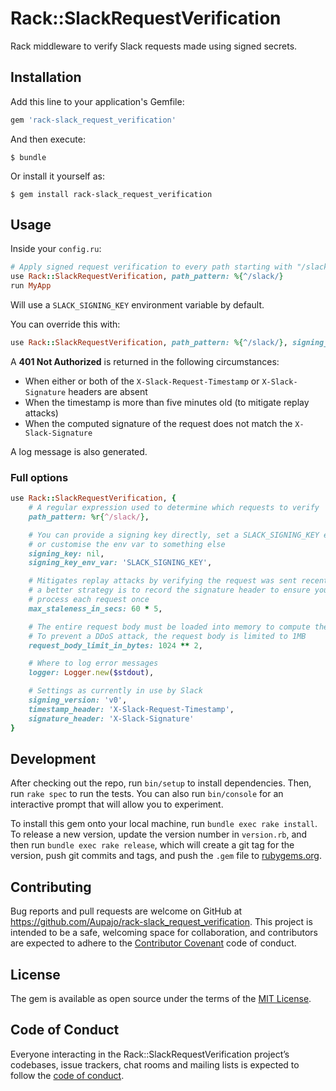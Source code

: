 # Rack::SlackRequestVerification

Rack middleware to verify Slack requests made using signed secrets.

## Installation

Add this line to your application's Gemfile:

```ruby
gem 'rack-slack_request_verification'
```

And then execute:

    $ bundle

Or install it yourself as:

    $ gem install rack-slack_request_verification

## Usage

Inside your `config.ru`:

```ruby
# Apply signed request verification to every path starting with "/slack/"
use Rack::SlackRequestVerification, path_pattern: %{^/slack/}
run MyApp
```

Will use a `SLACK_SIGNING_KEY` environment variable by default.

You can override this with:

```ruby
use Rack::SlackRequestVerification, path_pattern: %{^/slack/}, signing_key: '...'
```

A **401 Not Authorized** is returned in the following circumstances:

* When either or both of the `X-Slack-Request-Timestamp` or `X-Slack-Signature` headers are absent
* When the timestamp is more than five minutes old (to mitigate replay attacks)
* When the computed signature of the request does not match the `X-Slack-Signature`

A log message is also generated.

### Full options

```ruby
use Rack::SlackRequestVerification, {
    # A regular expression used to determine which requests to verify
    path_pattern: %r{^/slack/},

    # You can provide a signing key directly, set a SLACK_SIGNING_KEY env var
    # or customise the env var to something else
    signing_key: nil,
    signing_key_env_var: 'SLACK_SIGNING_KEY',

    # Mitigates replay attacks by verifying the request was sent recently –
    # a better strategy is to record the signature header to ensure you only
    # process each request once
    max_staleness_in_secs: 60 * 5,

    # The entire request body must be loaded into memory to compute the hash.
    # To prevent a DDoS attack, the request body is limited to 1MB
    request_body_limit_in_bytes: 1024 ** 2,

    # Where to log error messages
    logger: Logger.new($stdout),

    # Settings as currently in use by Slack
    signing_version: 'v0',
    timestamp_header: 'X-Slack-Request-Timestamp',
    signature_header: 'X-Slack-Signature'
}
```

## Development

After checking out the repo, run `bin/setup` to install dependencies. Then, run `rake spec` to run the tests. You can also run `bin/console` for an interactive prompt that will allow you to experiment.

To install this gem onto your local machine, run `bundle exec rake install`. To release a new version, update the version number in `version.rb`, and then run `bundle exec rake release`, which will create a git tag for the version, push git commits and tags, and push the `.gem` file to [rubygems.org](https://rubygems.org).

## Contributing

Bug reports and pull requests are welcome on GitHub at https://github.com/Aupajo/rack-slack_request_verification. This project is intended to be a safe, welcoming space for collaboration, and contributors are expected to adhere to the [Contributor Covenant](http://contributor-covenant.org) code of conduct.

## License

The gem is available as open source under the terms of the [MIT License](https://opensource.org/licenses/MIT).

## Code of Conduct

Everyone interacting in the Rack::SlackRequestVerification project’s codebases, issue trackers, chat rooms and mailing lists is expected to follow the [code of conduct](https://github.com/Aupajo/rack-slack_request_verification/blob/master/CODE_OF_CONDUCT.md).
